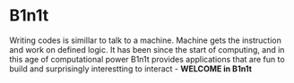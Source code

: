 # B1n1t

Writing codes is simillar to talk to a machine. Machine gets the instruction and work on defined logic.
It has been since the start of computing, and in this age of computational power B1n1t provides
applications that are fun to build and surprisingly interestting to interact - **WELCOME in B1n1t**
